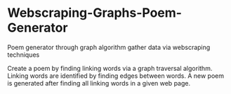 # Webscraping-Graphs-Poem-Generator
Poem generator through graph algorithm gather data via webscraping techniques

Create a poem by finding linking words via a graph traversal algorithm. Linking words are identified by finding edges between words.
A new poem is generated after finding all linking words in a given web page.
